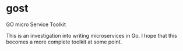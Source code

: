 # gost

GO micro Service Toolkit

This is an investigation into writing microservices in Go.  I hope that this becomes a more complete toolkit at some point.

